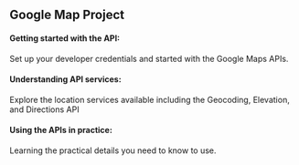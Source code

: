
## Google Map Project

#### Getting started with the API: 

Set up your developer credentials and started with the Google Maps APIs.

#### Understanding API services:

Explore the location services available including the Geocoding, Elevation, and Directions API

#### Using the APIs in practice:

Learning the practical details you need to know to use.
